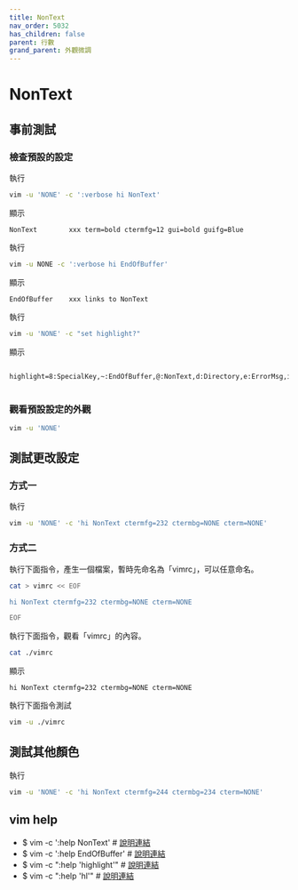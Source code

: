 ```yaml
---
title: NonText
nav_order: 5032
has_children: false
parent: 行數
grand_parent: 外觀微調
---
```


# NonText


## 事前測試

### 檢查預設的設定

執行

``` sh
vim -u 'NONE' -c ':verbose hi NonText'
```

顯示

```
NonText        xxx term=bold ctermfg=12 gui=bold guifg=Blue
```

執行

``` sh
vim -u NONE -c ':verbose hi EndOfBuffer'
```

顯示

```
EndOfBuffer    xxx links to NonText
```

執行

``` sh
vim -u 'NONE' -c "set highlight?"
```

顯示

<pre v-pre="" data-lang=""><code class="">
highlight=8:SpecialKey,~:EndOfBuffer,@:NonText,d:Directory,e:ErrorMsg,i:IncSearch,l:Search,m:MoreMsg,M:ModeMsg,n:LineNr,N:CursorLineNr,r:Question,s:StatusLine,S:StatusLineNC,c:VertSplit,t:Title,v:Visual,V:VisualNOS,w:WarningMsg,W:WildMenu,f:Folded,F:FoldColumn,A:DiffAdd,C:DiffChange,D:DiffDelete,T:DiffText,>:SignColumn,-:Conceal,B:SpellBad,P:SpellCap,R:SpellRare,L:SpellLocal,+:Pmenu,=:PmenuSel,x:PmenuSbar,X:PmenuThumb,*:TabLine,#:TabLineSel,_:TabLineFill,!:CursorColumn,.:CursorLine,o:ColorColumn,q:QuickFixLine,z:StatusLineTerm,Z:StatusLineTermNC
</code>
</pre>

### 觀看預設設定的外觀

``` sh
vim -u 'NONE'
```


## 測試更改設定


### 方式一

執行

``` sh
vim -u 'NONE' -c 'hi NonText ctermfg=232 ctermbg=NONE cterm=NONE'
```


### 方式二

執行下面指令，產生一個檔案，暫時先命名為「vimrc」，可以任意命名。

``` sh
cat > vimrc << EOF

hi NonText ctermfg=232 ctermbg=NONE cterm=NONE

EOF
```

執行下面指令，觀看「vimrc」的內容。

``` sh
cat ./vimrc
```

顯示

``` vim
hi NonText ctermfg=232 ctermbg=NONE cterm=NONE
```

執行下面指令測試


``` sh
vim -u ./vimrc
```


## 測試其他顏色

執行

``` sh
vim -u 'NONE' -c 'hi NonText ctermfg=244 ctermbg=234 cterm=NONE'
```

## vim help

* $ vim -c ':help NonText' # [說明連結](https://vimhelp.org/syntax.txt.html#hl-NonText)
* $ vim -c ':help EndOfBuffer' # [說明連結](https://vimhelp.org/syntax.txt.html#hl-EndOfBuffer)
* $ vim -c ":help 'highlight'" # [說明連結](https://vimhelp.org/options.txt.html#'highlight')
* $ vim -c ":help 'hl'"  # [說明連結](https://vimhelp.org/options.txt.html#'hl')
